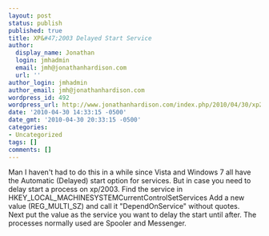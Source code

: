 ```yaml
---
layout: post
status: publish
published: true
title: XP&#47;2003 Delayed Start Service
author:
  display_name: Jonathan
  login: jmhadmin
  email: jmh@jonathanhardison.com
  url: ''
author_login: jmhadmin
author_email: jmh@jonathanhardison.com
wordpress_id: 492
wordpress_url: http://www.jonathanhardison.com/index.php/2010/04/30/xp2003-delayed-start-service/
date: '2010-04-30 14:33:15 -0500'
date_gmt: '2010-04-30 20:33:15 -0500'
categories:
- Uncategorized
tags: []
comments: []
---
```

Man I haven't had to do this in a while since Vista and Windows 7 all have the Automatic (Delayed) start option for services. But in case you need to delay start a process on xp/2003. Find the service in
 HKEY_LOCAL_MACHINESYSTEMCurrentControlSetServices<Service name>
Add a new value (REG_MULTI_SZ) and call it "DependOnService" without quotes.<br />
Next put the value as the service you want to delay the start until after. The processes normally used are Spooler and Messenger.
